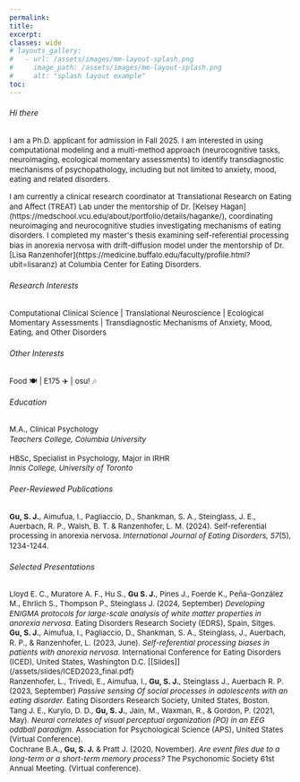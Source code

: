 ```yaml
---
permalink:
title: 
excerpt: 
classes: wide
# layouts_gallery:
#   - url: /assets/images/mm-layout-splash.png
#     image_path: /assets/images/mm-layout-splash.png
#     alt: "splash layout example"
toc: 
---
```


<style>
    /* .page__content .smallfont {
        font-size: 2vh;
        white-space: pre-wrap;
    } */

    small {
        font-size: .95em;
        display: block;
        line-height: 1.3;
    }
    
    a {
        text-decoration: none;
    }

    *::selection {
        background: #C9B4C7;
    }
</style>

###### Hi there <i class="far fa-smile-beam"></i> 
<small>I am a Ph.D. applicant for admission in Fall 2025. I am interested in using computational modeling and a multi-method approach (neurocognitive tasks, neuroimaging, ecological momentary assessments) to identify transdiagnostic mechanisms of psychopathology, including but not limited to anxiety, mood, eating and related disorders.
</small>

<small>
I am currently a clinical research coordinator at Translational Research on Eating and Affect (TREAT) Lab under the mentorship of Dr. [Kelsey Hagan](https://medschool.vcu.edu/about/portfolio/details/haganke/), coordinating neuroimaging and neurocognitive studies investigating mechanisms of eating disorders. I completed my master's thesis examining self-referential processing bias in anorexia nervosa with drift-diffusion model under the mentorship of Dr. [Lisa Ranzenhofer](https://medicine.buffalo.edu/faculty/profile.html?ubit=lisaranz) at Columbia Center for Eating Disorders.
</small>

 <!-- I am committed to developing novel evidence-based interventions for these disorders using an idiographic approach that targets person-specific maintenance and cultural factors. -->
###### Research Interests 
<small> Computational Clinical Science | Translational Neuroscience | Ecological Momentary Assessments | Transdiagnostic Mechanisms of Anxiety, Mood, Eating, and Other Disorders </small>

###### Other Interests
<small> Food 🍽️ | E175 ✈️ | osu! 🎶 </small>

###### Education 
<small>M.A., Clinical Psychology<i><br>Teachers College, Columbia University</i><br><br>HBSc, Specialist in Psychology, Major in IRHR<i><br>Innis College, University of Toronto</i></small>

###### Peer-Reviewed Publications 
<small>[<b>Gu, S. J.</b>, Aimufua, I., Pagliaccio, D., Shankman, S. A., Steinglass, J. E., Auerbach, R. P., Walsh, B. T. & Ranzenhofer, L. M. (2024). Self-referential processing in anorexia nervosa. <i>International Journal of Eating Disorders, 57</i>(5), 1234-1244.](https://doi.org/10.1002/eat.24176)
</small>

###### Selected Presentations 
<small>
Lloyd E. C., Muratore A. F., Hu S., <b>Gu S. J.</b>, Pines J., Foerde K., Peña-González M., Ehrlich S., Thompson P., Steinglass J. (2024, September) <i>Developing ENIGMA protocols for large-scale analysis of white matter properties in anorexia nervosa.</i> Eating Disorders Research Society (EDRS), Spain, Sitges.
</small>

<small>
<b>Gu, S. J.</b>, Aimufua, I., Pagliaccio, D., Shankman, S. A., Steinglass, J., Auerbach, R. P., & Ranzenhofer, L. (2023, June). <i>Self-referential processing biases in patients with anorexia nervosa.</i> International Conference for Eating Disorders (ICED), United States, Washington D.C. [[Slides]](/assets/slides/ICED2023_final.pdf)
</small>

<small>
Ranzenhofer, L., Trivedi, E., Aimufua, I., <b>Gu, S. J.</b>, Steinglass J., Auerbach R. P. (2023, September) <i>Passive sensing Of social processes in adolescents with an eating disorder.</i> Eating Disorders Research Society, United States, Boston.
</small>

<small>
Tang J. E., Kurylo, D. D., <b>Gu, S. J.</b>, Jain, M., Waxman, R., & Gordon, P. (2021, May). <i>Neural correlates of visual perceptual organization (PO) in an EEG oddball paradigm.</i> Association for Psychological Science (APS), United States (Virtual Conference).
</small>

<small>
Cochrane B.A., <b>Gu, S. J.</b> & Pratt J. (2020, November). <i>Are event files due to a long-term or a short-term memory process?</i> The Psychonomic Society 61st Annual Meeting. (Virtual conference).
</small>

<!-- ## Coding and Task Development <i class="fas fa-code"></i>
<p class="smallfont">Here are the list of computer tasks that I coded in Python/Javascript. See more on GitHub page.

<b>5. <i>Web Surf Task.py, ~.js, ~.psychojs</i></b>
This task, originally developed by <i>Abram et al. (2019)</i>, presents different amounts of time to forage for videos across four types and asks participants to choose whether to stay and wait or skip the video to assess their visual and decision-makingprocessing.

<b>4. <i>Incentive Flanker Task.py</i></b>
This task, originally developed by <i>Norman et al. (2021)</i>, presents five letters, one of which is the target letter, in high/low interference conditions with high/low rewards and asks people to identify the target letter to earn rewards in order to assess their cognitive control and reward processing.

<b>3. <i>Two Step Decision Task.py</i></b>
This task, originally developed by <i>Foerde et al. (2021)</i>, presents a set of two choices (first two spaceships, then two aliens) at both model-based and model-free learning phases and asks people to learn the probability pattern to earn the reward associated with the choices to assess their goal-directed learning abilities.

<b>2. <i>Food Choice Task.py, ~.psyexp</i></b>
This task, originally developed by <i>Steinglass et al. (2014) and Foerde et al. (2015)</i>, presents 76 food images three times in three blocks: healthiness, tastiness, and preferences of the food items and asks participants to rate the items respectively on a Likert scale of 1 to 5 to assess their evaluations and preferences on high fat or low-fat food.

<b>1. <i>Visual Perceptual Organization Task.psyexp</i></b>
This task, <i>originally developed by Kurylo et al. (2018)</i>, presents 20 x 20 dot arrays of elements that indicate general organization (Horizontal or Vertical orientation) with motion/color differences at four difficulty levels, and asks participants to detect the stimuli orientations to assess their visual processing system. </p> -->
